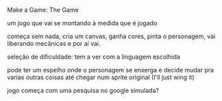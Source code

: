Make a Game: The Game

um jogo que vai se montando à medida que é jogado

começa sem nada, cria um canvas, ganha cores, pinta o personagem, vai liberando mecânicas e por aí vai.

seleção de dificuldade: tem a ver com a linguagem escolhida

pode ter um espelho onde o personagem se enxerga e decide mudar pra varias outras coisas até chegar num sprite original (I'll just wing it)

jogo começa com uma pesquisa no google simulada?